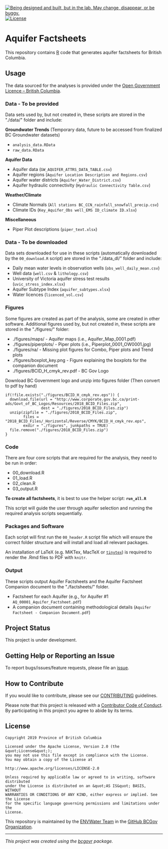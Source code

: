 <a id="devex-badge" rel="Exploration" href="https://github.com/BCDevExchange/assets/blob/master/README.md"><img alt="Being designed and built, but in the lab. May change, disappear, or be buggy." style="border-width:0" src="https://assets.bcdevexchange.org/images/badges/exploration.svg" title="Being designed and built, but in the lab. May change, disappear, or be buggy." /></a>[![License](https://img.shields.io/badge/License-Apache%202.0-blue.svg)](https://opensource.org/licenses/Apache-2.0)

# Aquifer Factsheets

This repository contains [R](http://www.r-project.org) code that generates aquifer factsheets for British Columbia. 

## Usage

The data sourced for the analyses is provided under the [Open Government Licence – British Columbia](http://www2.gov.bc.ca/gov/content?id=A519A56BC2BF44E4A008B33FCF527F61).

### Data - To be provided

Data sets used by, but not created in, these scripts are stored in the "./data/" folder and include:

**Groundwater Trends** (Temporary data, future to be accessed from finalized BC Groundwater datasets)  
- `analysis_data.RData`
- `raw_data.RData`

**Aquifer Data**  
- Aquifer data (`GW_AQUIFER_ATTRS_DATA_TABLE.csv`)
- Aquifer regions (`Aquifer Location Description and Regions.csv`)
- Aquifer water districts (`Aquifer_Water_District.csv`)
- Aquifer hydraulic connectivity (`Hydraulic Connectivity Table.csv`)

**Weather/Climate**  
- Climate Normals (`All stations BC_CCN_rainfall_snowfall_precip.csv`)
- Climate IDs (`Key_Aquifer_Obs well_EMS ID_climate ID.xlsx`)

**Miscellaneous**  
- Piper Plot descriptions (`piper_text.xlsx`)

### Data - To be downloaded

Data sets downloaded for use in these scripts (automatically downloaded by the `00_download.R` script) are stored in the "./data_dl/" folder and include:

- Daily mean water levels in observation wells (`obs_well_daily_mean.csv`)
- Well data (`well.csv` & `lithology.csv`)
- University of Victoria aquifer stress test results (`uvic_stress_index.xlsx`)
- Aquifer Subtype Index (`aquifer_subtypes.xlsx`)
- Water licences (`licenced_vol.csv`)


### Figures

Some figures are created as part of the analysis, some are created in other software. Additional figures used by, but not created in, these scripts are stored in the "./figures/" folder:  

- ./figures/maps/ - Aquifer maps (i.e., Aquifer_Map_0001.pdf)
- ./figures/piperplots/ - Piper plots (i.e., Piperplot_0001_OW0001.jpg)
- ./figures/na/ - Missing plot figures for Combo, Piper plots and Trend plots
- ./figures/boxplot_key.png - Figure explaining the boxplots for the companion document
- ./figures/BCID_H_cmyk_rev.pdf - BC Gov Logo

Download BC Government logo and unzip into figures folder (Then convert to pdf by hand)
```
if(!file.exists("./figures/BCID_H_cmyk_rev.eps")) {
  download.file(url = "http://www.corporate.gov.bc.ca/print-ads/Govt_of_BC_Logos/Resources/2018_BCID_Files.zip",
                dest = "./figures/2018_BCID_Files.zip")
  unzip(zipfile = "./figures/2018_BCID_Files.zip",
        files = "2018_BCID_Files/_Horizontal/Reverse/CMYK/BCID_H_cmyk_rev.eps",
        exdir = "./figures", junkpaths = TRUE)
  file.remove("./figures/2018_BCID_Files.zip")
}
```

### Code

There are four core scripts that are required for the analysis, they need to be run in order:

- 00_download.R
- 01_load.R
- 02_clean.R
- 03_output.R

**To create all factsheets**, it is best to use the helper script: **`run_all.R`**

This script will guide the user through aquifer selection and running the required analysis scripts sequentially.

### Packages and Software

Each script will first run the `00_header.R` script file which will ensure the correct folder structure and will install and load all relevant packages. 

An installation of LaTeX (e.g. MiKTex, MacTeX or [`tinytex`](https://cran.r-project.org/web/packages/tinytex/index.html)) is required to render the .Rmd files to PDF with `knitr`.

### Output

These scripts output Aquifer Factsheets and the Aquifer Factsheet Companion document to the "./factsheets/" folder.

- Factsheet for each Aquifer (e.g., for Aquifer #1 `AQ_00001_Aquifer_Factsheet.pdf`)
- A companion document containing methodological details (`Aquifer Factsheet - Companion Document.pdf`)


## Project Status

This project is under development.


## Getting Help or Reporting an Issue

To report bugs/issues/feature requests, please file an [issue](https://github.com/bcgov/aquifer-factsheets/issues/).


## How to Contribute

If you would like to contribute, please see our [CONTRIBUTING](CONTRIBUTING.md) guidelines.

Please note that this project is released with a [Contributor Code of Conduct](CODE_OF_CONDUCT.md). By participating in this project you agree to abide by its terms.

## License

```
Copyright 2019 Province of British Columbia

Licensed under the Apache License, Version 2.0 (the &quot;License&quot;);
you may not use this file except in compliance with the License.
You may obtain a copy of the License at

http://www.apache.org/licenses/LICENSE-2.0

Unless required by applicable law or agreed to in writing, software distributed
under the License is distributed on an &quot;AS IS&quot; BASIS, WITHOUT
WARRANTIES OR CONDITIONS OF ANY KIND, either express or implied. See the License
for the specific language governing permissions and limitations under the
License.
```

This repository is maintained by the [ENVWater Team](https://github.com/orgs/bcgov/teams/envwater/members) in the [GitHub BCGov Organization](https://github.com/bcgov). 

---
*This project was created using the [bcgovr](https://github.com/bcgov/bcgovr) package.* 
